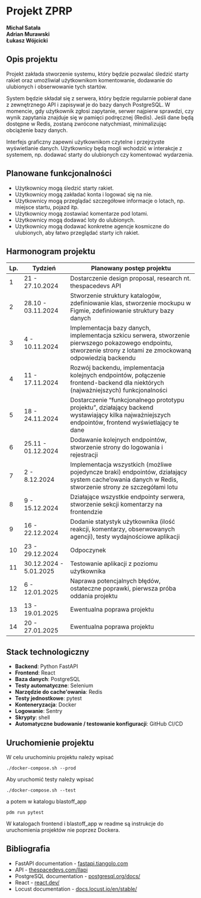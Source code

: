 # Projekt ZPRP

**Michał Satała**  
**Adrian Murawski**  
**Łukasz Wójcicki**

## Opis projektu

Projekt zakłada stworzenie systemu, który będzie pozwalać śledzić starty rakiet oraz umożliwiał użytkownikom komentowanie, dodawanie do ulubionych i obserwowanie tych startów.

System będzie składał się z serwera, który będzie regularnie pobierał dane z zewnętrznego API i zapisywał je do bazy danych PostgreSQL. W momencie, gdy użytkownik zgłosi zapytanie, serwer najpierw sprawdzi, czy wynik zapytania znajduje się w pamięci podręcznej (Redis). Jeśli dane będą dostępne w Redis, zostaną zwrócone natychmiast, minimalizując obciążenie bazy danych.

Interfejs graficzny zapewni użytkownikom czytelne i przejrzyste wyświetlanie danych. Użytkownicy będą mogli wchodzić w interakcje z systemem, np. dodawać starty do ulubionych czy komentować wydarzenia.

## Planowane funkcjonalności

- Użytkownicy mogą śledzić starty rakiet.
- Użytkownicy mogą zakładać konta i logować się na nie.
- Użytkownicy mogą przeglądać szczegółowe informacje o lotach, np. miejsce startu, pojazd itp.
- Użytkownicy mogą zostawiać komentarze pod lotami.
- Użytkownicy mogą dodawać loty do ulubionych.
- Użytkownicy mogą dodawać konkretne agencje kosmiczne do ulubionych, aby łatwo przeglądać starty ich rakiet.

## Harmonogram projektu

| Lp. | Tydzień                | Planowany postęp projektu                                                                                                                                          |
| --- | ---------------------- | ------------------------------------------------------------------------------------------------------------------------------------------------------------------ |
| 1   | 21 - 27.10.2024        | Dostarczenie design proposal, research nt. thespacedevs API                                                                                                        |
| 2   | 28.10 - 03.11.2024     | Stworzenie struktury katalogów, zdefiniowanie klas, stworzenie mockupu w Figmie, zdefiniowanie struktury bazy danych                                               |
| 3   | 4 - 10.11.2024         | Implementacja bazy danych, implementacja szkicu serwera, stworzenie pierwszego pokazowego endpointu, stworzenie strony z lotami ze zmockowaną odpowiedzią backendu |
| 4   | 11 - 17.11.2024        | Rozwój backendu, implementacja kolejnych endpointów, połączenie frontend-backend dla niektórych (najważniejszych) funkcjonalności                                  |
| 5   | 18 - 24.11.2024        | Dostarczenie “funkcjonalnego prototypu projektu”, działający backend wystawiający kilka najważniejszych endpointów, frontend wyświetlający te dane                 |
| 6   | 25.11 - 01.12.2024     | Dodawanie kolejnych endpointów, stworzenie strony do logowania i rejestracji                                                                                       |
| 7   | 2 - 8.12.2024          | Implementacja wszystkich (możliwe pojedyncze braki) endpointów, działający system cache’owania danych w Redis, stworzenie strony ze szczegółami lotu               |
| 8   | 9 - 15.12.2024         | Działające wszystkie endpointy serwera, stworzenie sekcji komentarzy na frontendzie                                                                                |
| 9   | 16 - 22.12.2024        | Dodanie statystyk użytkownika (ilość reakcji, komentarzy, obserwowanych agencji), testy wydajnościowe aplikacji                                                    |
| 10  | 23 - 29.12.2024        | Odpoczynek                                                                                                                                                         |
| 11  | 30.12.2024 - 5.01.2025 | Testowanie aplikacji z poziomu użytkownika                                                                                                                         |
| 12  | 6 - 12.01.2025         | Naprawa potencjalnych błędów, ostateczne poprawki, pierwsza próba oddania projektu                                                                                 |
| 13  | 13 - 19.01.2025        | Ewentualna poprawa projektu                                                                                                                                        |
| 14  | 20 - 27.01.2025        | Ewentualna poprawa projektu                                                                                                                                        |

## Stack technologiczny

- **Backend**: Python FastAPI
- **Frontend**: React
- **Baza danych**: PostgreSQL
- **Testy automatyczne**: Selenium
- **Narzędzie do cache'owania**: Redis
- **Testy jednostkowe**: pytest
- **Konteneryzacja**: Docker
- **Logowanie**: Sentry
- **Skrypty**: shell
- **Automatyczne budowanie / testowanie konfiguracji**: GitHub CI/CD

## Uruchomienie projektu

W celu uruchominiu projektu należy wpisać

```
./docker-compose.sh --prod
```

Aby uruchomić testy należy wpisać

```
./docker-compose.sh --test
```

a potem w katalogu blastoff_app

```
pdm run pytest
```

W katalogach frontend i blastoff_app w readme są instrukcje do uruchomienia projektów nie poprzez Dockera.

## Bibliografia

- FastAPI documentation - [fastapi.tiangolo.com](https://fastapi.tiangolo.com)
- API - [thespacedevs.com/llapi](https://thespacedevs.com/llapi)
- PostgreSQL documentation - [postgresql.org/docs/](https://www.postgresql.org/docs/)
- React - [react.dev/](https://react.dev/)
- Locust documentation - [docs.locust.io/en/stable/](https://docs.locust.io/en/stable/)
